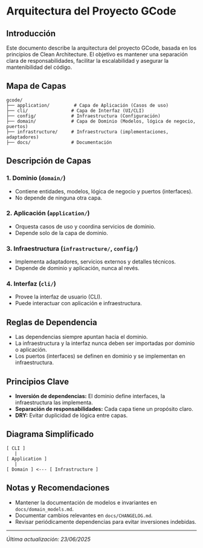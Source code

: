 # Arquitectura del Proyecto GCode

## Introducción
Este documento describe la arquitectura del proyecto GCode, basada en los principios de Clean Architecture. El objetivo es mantener una separación clara de responsabilidades, facilitar la escalabilidad y asegurar la mantenibilidad del código.

## Mapa de Capas
```
gcode/
├── application/         # Capa de Aplicación (Casos de uso)
├── cli/                # Capa de Interfaz (UI/CLI)
├── config/             # Infraestructura (Configuración)
├── domain/             # Capa de Dominio (Modelos, lógica de negocio, puertos)
├── infrastructure/     # Infraestructura (implementaciones, adaptadores)
├── docs/               # Documentación
```

## Descripción de Capas

### 1. Dominio (`domain/`)
- Contiene entidades, modelos, lógica de negocio y puertos (interfaces).
- No depende de ninguna otra capa.

### 2. Aplicación (`application/`)
- Orquesta casos de uso y coordina servicios de dominio.
- Depende solo de la capa de dominio.

### 3. Infraestructura (`infrastructure/`, `config/`)
- Implementa adaptadores, servicios externos y detalles técnicos.
- Depende de dominio y aplicación, nunca al revés.

### 4. Interfaz (`cli/`)
- Provee la interfaz de usuario (CLI).
- Puede interactuar con aplicación e infraestructura.

## Reglas de Dependencia
- Las dependencias siempre apuntan hacia el dominio.
- La infraestructura y la interfaz nunca deben ser importadas por dominio o aplicación.
- Los puertos (interfaces) se definen en dominio y se implementan en infraestructura.

## Principios Clave
- **Inversión de dependencias:** El dominio define interfaces, la infraestructura las implementa.
- **Separación de responsabilidades:** Cada capa tiene un propósito claro.
- **DRY:** Evitar duplicidad de lógica entre capas.

## Diagrama Simplificado

```
[ CLI ]
   |
[ Application ]
   |
[ Domain ] <--- [ Infrastructure ]
```

## Notas y Recomendaciones
- Mantener la documentación de modelos e invariantes en `docs/domain_models.md`.
- Documentar cambios relevantes en `docs/CHANGELOG.md`.
- Revisar periódicamente dependencias para evitar inversiones indebidas.

---

_Última actualización: 23/06/2025_
